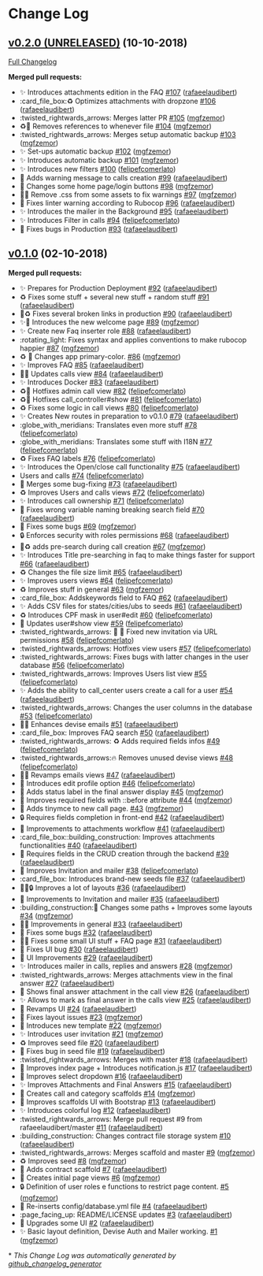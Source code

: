 # Change Log

## [v0.2.0 (UNRELEASED)](https://github.com/rafaeelaudibert/PIUBS/tree/v0.2.0 (UNRELEASED)) (10-10-2018)
[Full Changelog](https://github.com/rafaeelaudibert/PIUBS/compare/v0.1.0...v0.2.0 (UNRELEASED))

**Merged pull requests:**

- :sparkles: Introduces attachments edition in the FAQ [\#107](https://github.com/rafaeelaudibert/PIUBS/pull/107) ([rafaeelaudibert](https://github.com/rafaeelaudibert))
- :card\_file\_box::recycle: Optimizes attachments with dropzone [\#106](https://github.com/rafaeelaudibert/PIUBS/pull/106) ([rafaeelaudibert](https://github.com/rafaeelaudibert))
- :twisted\_rightwards\_arrows: Merges latter PR [\#105](https://github.com/rafaeelaudibert/PIUBS/pull/105) ([mgfzemor](https://github.com/mgfzemor))
- :recycle::bug: Removes references to whenever file [\#104](https://github.com/rafaeelaudibert/PIUBS/pull/104) ([mgfzemor](https://github.com/mgfzemor))
- :twisted\_rightwards\_arrows: Merges setup automatic backup [\#103](https://github.com/rafaeelaudibert/PIUBS/pull/103) ([mgfzemor](https://github.com/mgfzemor))
- :sparkles: Set-ups automatic backup [\#102](https://github.com/rafaeelaudibert/PIUBS/pull/102) ([mgfzemor](https://github.com/mgfzemor))
- :sparkles: Introduces automatic backup [\#101](https://github.com/rafaeelaudibert/PIUBS/pull/101) ([mgfzemor](https://github.com/mgfzemor))
- :sparkles: Introduces new filters [\#100](https://github.com/rafaeelaudibert/PIUBS/pull/100) ([felipefcomerlato](https://github.com/felipefcomerlato))
- :memo: Adds warning message to calls creation [\#99](https://github.com/rafaeelaudibert/PIUBS/pull/99) ([rafaeelaudibert](https://github.com/rafaeelaudibert))
- :lipstick: Changes some home page/login buttons [\#98](https://github.com/rafaeelaudibert/PIUBS/pull/98) ([mgfzemor](https://github.com/mgfzemor))
- :lipstick::bug: Remove .css from some assets to fix warnings [\#97](https://github.com/rafaeelaudibert/PIUBS/pull/97) ([mgfzemor](https://github.com/mgfzemor))
- :memo: Fixes linter warning according to Rubocop [\#96](https://github.com/rafaeelaudibert/PIUBS/pull/96) ([rafaeelaudibert](https://github.com/rafaeelaudibert))
- :sparkles: Introduces the mailer in the Background [\#95](https://github.com/rafaeelaudibert/PIUBS/pull/95) ([rafaeelaudibert](https://github.com/rafaeelaudibert))
- :sparkles: Introduces Filter in calls [\#94](https://github.com/rafaeelaudibert/PIUBS/pull/94) ([felipefcomerlato](https://github.com/felipefcomerlato))
- :bug: Fixes bugs in Production [\#93](https://github.com/rafaeelaudibert/PIUBS/pull/93) ([rafaeelaudibert](https://github.com/rafaeelaudibert))

## [v0.1.0](https://github.com/rafaeelaudibert/PIUBS/tree/v0.1.0) (02-10-2018)
**Merged pull requests:**

- :sparkles: Prepares for Production Deployment [\#92](https://github.com/rafaeelaudibert/PIUBS/pull/92) ([rafaeelaudibert](https://github.com/rafaeelaudibert))
- :recycle: Fixes some stuff + several new stuff + random stuff [\#91](https://github.com/rafaeelaudibert/PIUBS/pull/91) ([rafaeelaudibert](https://github.com/rafaeelaudibert))
- :bug::recycle: Fixes several broken links in production [\#90](https://github.com/rafaeelaudibert/PIUBS/pull/90) ([rafaeelaudibert](https://github.com/rafaeelaudibert))
- :sparkles::lipstick: Introduces the new welcome page [\#89](https://github.com/rafaeelaudibert/PIUBS/pull/89) ([mgfzemor](https://github.com/mgfzemor))
- :sparkles: Create new Faq inserter role [\#88](https://github.com/rafaeelaudibert/PIUBS/pull/88) ([rafaeelaudibert](https://github.com/rafaeelaudibert))
- :rotating\_light: Fixes syntax and applies conventions to make rubocop happier [\#87](https://github.com/rafaeelaudibert/PIUBS/pull/87) ([mgfzemor](https://github.com/mgfzemor))
- :recycle: :lipstick: Changes app primary-color. [\#86](https://github.com/rafaeelaudibert/PIUBS/pull/86) ([mgfzemor](https://github.com/mgfzemor))
- :sparkles: Improves FAQ [\#85](https://github.com/rafaeelaudibert/PIUBS/pull/85) ([rafaeelaudibert](https://github.com/rafaeelaudibert))
- :lipstick::sparkles: Updates calls view [\#84](https://github.com/rafaeelaudibert/PIUBS/pull/84) ([rafaeelaudibert](https://github.com/rafaeelaudibert))
- :sparkles: Introduces Docker [\#83](https://github.com/rafaeelaudibert/PIUBS/pull/83) ([rafaeelaudibert](https://github.com/rafaeelaudibert))
- :recycle::bug: Hotfixes admin call view [\#82](https://github.com/rafaeelaudibert/PIUBS/pull/82) ([felipefcomerlato](https://github.com/felipefcomerlato))
- :recycle::bug: Hotfixes call\_controller\#show [\#81](https://github.com/rafaeelaudibert/PIUBS/pull/81) ([felipefcomerlato](https://github.com/felipefcomerlato))
- :recycle: Fixes some logic in call views [\#80](https://github.com/rafaeelaudibert/PIUBS/pull/80) ([felipefcomerlato](https://github.com/felipefcomerlato))
- :sparkles: Creates New routes in preparation to v0.1.0 [\#79](https://github.com/rafaeelaudibert/PIUBS/pull/79) ([rafaeelaudibert](https://github.com/rafaeelaudibert))
- :globe\_with\_meridians: Translates even more stuff [\#78](https://github.com/rafaeelaudibert/PIUBS/pull/78) ([felipefcomerlato](https://github.com/felipefcomerlato))
- :globe\_with\_meridians: Translates some stuff with I18N [\#77](https://github.com/rafaeelaudibert/PIUBS/pull/77) ([felipefcomerlato](https://github.com/felipefcomerlato))
- :recycle: Fixes FAQ labels [\#76](https://github.com/rafaeelaudibert/PIUBS/pull/76) ([felipefcomerlato](https://github.com/felipefcomerlato))
- :sparkles: Introduces the Open/close call functionality [\#75](https://github.com/rafaeelaudibert/PIUBS/pull/75) ([rafaeelaudibert](https://github.com/rafaeelaudibert))
- Users and calls [\#74](https://github.com/rafaeelaudibert/PIUBS/pull/74) ([felipefcomerlato](https://github.com/felipefcomerlato))
- :bug: Merges some bug-fixing [\#73](https://github.com/rafaeelaudibert/PIUBS/pull/73) ([rafaeelaudibert](https://github.com/rafaeelaudibert))
- :recycle: Improves Users and calls views [\#72](https://github.com/rafaeelaudibert/PIUBS/pull/72) ([felipefcomerlato](https://github.com/felipefcomerlato))
- :sparkles: Introduces call ownership [\#71](https://github.com/rafaeelaudibert/PIUBS/pull/71) ([felipefcomerlato](https://github.com/felipefcomerlato))
- :bug: Fixes wrong variable naming breaking search field [\#70](https://github.com/rafaeelaudibert/PIUBS/pull/70) ([rafaeelaudibert](https://github.com/rafaeelaudibert))
- :bug: Fixes some bugs [\#69](https://github.com/rafaeelaudibert/PIUBS/pull/69) ([mgfzemor](https://github.com/mgfzemor))
- :lock: Enforces security with roles permissions [\#68](https://github.com/rafaeelaudibert/PIUBS/pull/68) ([rafaeelaudibert](https://github.com/rafaeelaudibert))
- :construction::recycle: adds pre-search during call creation [\#67](https://github.com/rafaeelaudibert/PIUBS/pull/67) ([mgfzemor](https://github.com/mgfzemor))
- :sparkles: Introduces Title pre-searching in faq to make things faster for support [\#66](https://github.com/rafaeelaudibert/PIUBS/pull/66) ([rafaeelaudibert](https://github.com/rafaeelaudibert))
- :recycle: Changes the file size limit [\#65](https://github.com/rafaeelaudibert/PIUBS/pull/65) ([rafaeelaudibert](https://github.com/rafaeelaudibert))
- :sparkles: Improves users views [\#64](https://github.com/rafaeelaudibert/PIUBS/pull/64) ([felipefcomerlato](https://github.com/felipefcomerlato))
- :recycle: Improves stuff in general [\#63](https://github.com/rafaeelaudibert/PIUBS/pull/63) ([mgfzemor](https://github.com/mgfzemor))
- :card\_file\_box: Addskeywords field to FAQ [\#62](https://github.com/rafaeelaudibert/PIUBS/pull/62) ([rafaeelaudibert](https://github.com/rafaeelaudibert))
- :sparkles: Adds CSV files for states/cities/ubs to seeds [\#61](https://github.com/rafaeelaudibert/PIUBS/pull/61) ([rafaeelaudibert](https://github.com/rafaeelaudibert))
- :recycle: Introduces CPF mask in user\#edit [\#60](https://github.com/rafaeelaudibert/PIUBS/pull/60) ([felipefcomerlato](https://github.com/felipefcomerlato))
- :construction: Updates user\#show view [\#59](https://github.com/rafaeelaudibert/PIUBS/pull/59) ([felipefcomerlato](https://github.com/felipefcomerlato))
- :twisted\_rightwards\_arrows: :construction: :bug: Fixed new invitation via URL permissions [\#58](https://github.com/rafaeelaudibert/PIUBS/pull/58) ([felipefcomerlato](https://github.com/felipefcomerlato))
- :twisted\_rightwards\_arrows: Hotfixes view users [\#57](https://github.com/rafaeelaudibert/PIUBS/pull/57) ([felipefcomerlato](https://github.com/felipefcomerlato))
- :twisted\_rightwards\_arrows: Fixes bugs with latter changes in the user database [\#56](https://github.com/rafaeelaudibert/PIUBS/pull/56) ([felipefcomerlato](https://github.com/felipefcomerlato))
- :twisted\_rightwards\_arrows: Improves Users list view [\#55](https://github.com/rafaeelaudibert/PIUBS/pull/55) ([felipefcomerlato](https://github.com/felipefcomerlato))
- :sparkles: Adds the ability to call\_center users create a call for a user [\#54](https://github.com/rafaeelaudibert/PIUBS/pull/54) ([rafaeelaudibert](https://github.com/rafaeelaudibert))
- :twisted\_rightwards\_arrows: Changes the user columns in the database [\#53](https://github.com/rafaeelaudibert/PIUBS/pull/53) ([felipefcomerlato](https://github.com/felipefcomerlato))
- :lipstick::sparkles: Enhances devise emails [\#51](https://github.com/rafaeelaudibert/PIUBS/pull/51) ([rafaeelaudibert](https://github.com/rafaeelaudibert))
- :card\_file\_box: Improves FAQ search [\#50](https://github.com/rafaeelaudibert/PIUBS/pull/50) ([rafaeelaudibert](https://github.com/rafaeelaudibert))
- :twisted\_rightwards\_arrows: :recycle: Adds required fields infos [\#49](https://github.com/rafaeelaudibert/PIUBS/pull/49) ([felipefcomerlato](https://github.com/felipefcomerlato))
- :twisted\_rightwards\_arrows::fire: Removes unused devise views [\#48](https://github.com/rafaeelaudibert/PIUBS/pull/48) ([felipefcomerlato](https://github.com/felipefcomerlato))
- :lipstick::construction: Revamps emails views [\#47](https://github.com/rafaeelaudibert/PIUBS/pull/47) ([rafaeelaudibert](https://github.com/rafaeelaudibert))
- :construction: Introduces edit profile option [\#46](https://github.com/rafaeelaudibert/PIUBS/pull/46) ([felipefcomerlato](https://github.com/felipefcomerlato))
- :construction: Adds status label in the final answer display [\#45](https://github.com/rafaeelaudibert/PIUBS/pull/45) ([mgfzemor](https://github.com/mgfzemor))
- :lipstick: Improves required fields with ::before attribute [\#44](https://github.com/rafaeelaudibert/PIUBS/pull/44) ([mgfzemor](https://github.com/mgfzemor))
- :construction: Adds tinymce to new call page. [\#43](https://github.com/rafaeelaudibert/PIUBS/pull/43) ([mgfzemor](https://github.com/mgfzemor))
- :lock: Requires fields completion in front-end [\#42](https://github.com/rafaeelaudibert/PIUBS/pull/42) ([rafaeelaudibert](https://github.com/rafaeelaudibert))
- :construction: Improvements to attachments workflow [\#41](https://github.com/rafaeelaudibert/PIUBS/pull/41) ([rafaeelaudibert](https://github.com/rafaeelaudibert))
- :card\_file\_box::building\_construction: Improves attachments functionalities [\#40](https://github.com/rafaeelaudibert/PIUBS/pull/40) ([rafaeelaudibert](https://github.com/rafaeelaudibert))
- :construction: Requires fields in the CRUD creation through the backend [\#39](https://github.com/rafaeelaudibert/PIUBS/pull/39) ([rafaeelaudibert](https://github.com/rafaeelaudibert))
- :construction: Improves Invitation and mailer [\#38](https://github.com/rafaeelaudibert/PIUBS/pull/38) ([felipefcomerlato](https://github.com/felipefcomerlato))
- :card\_file\_box: Introduces brand-new seeds file [\#37](https://github.com/rafaeelaudibert/PIUBS/pull/37) ([rafaeelaudibert](https://github.com/rafaeelaudibert))
- :lipstick::bug::lock: Improves a lot of layouts [\#36](https://github.com/rafaeelaudibert/PIUBS/pull/36) ([rafaeelaudibert](https://github.com/rafaeelaudibert))
- :construction: Improvements to Invitation and mailer [\#35](https://github.com/rafaeelaudibert/PIUBS/pull/35) ([rafaeelaudibert](https://github.com/rafaeelaudibert))
- :building\_construction::lipstick: Changes some paths + Improves some layouts [\#34](https://github.com/rafaeelaudibert/PIUBS/pull/34) ([mgfzemor](https://github.com/mgfzemor))
- :bug::lipstick: Improvements in general [\#33](https://github.com/rafaeelaudibert/PIUBS/pull/33) ([rafaeelaudibert](https://github.com/rafaeelaudibert))
- :bug: Fixes some bugs [\#32](https://github.com/rafaeelaudibert/PIUBS/pull/32) ([rafaeelaudibert](https://github.com/rafaeelaudibert))
- :lipstick::construction: Fixes some small UI stuff + FAQ page [\#31](https://github.com/rafaeelaudibert/PIUBS/pull/31) ([rafaeelaudibert](https://github.com/rafaeelaudibert))
- :bug: Fixes UI bug  [\#30](https://github.com/rafaeelaudibert/PIUBS/pull/30) ([rafaeelaudibert](https://github.com/rafaeelaudibert))
- :lipstick: UI Improvements [\#29](https://github.com/rafaeelaudibert/PIUBS/pull/29) ([rafaeelaudibert](https://github.com/rafaeelaudibert))
- :sparkles: Introduces mailer in calls, replies and answers [\#28](https://github.com/rafaeelaudibert/PIUBS/pull/28) ([mgfzemor](https://github.com/mgfzemor))
- :twisted\_rightwards\_arrows: Merges attachments view in the final answer [\#27](https://github.com/rafaeelaudibert/PIUBS/pull/27) ([rafaeelaudibert](https://github.com/rafaeelaudibert))
- :lipstick: Shows final answer attachment in the call view [\#26](https://github.com/rafaeelaudibert/PIUBS/pull/26) ([rafaeelaudibert](https://github.com/rafaeelaudibert))
- :sparkles: Allows to mark as final answer in the calls view [\#25](https://github.com/rafaeelaudibert/PIUBS/pull/25) ([rafaeelaudibert](https://github.com/rafaeelaudibert))
- :construction: Revamps UI [\#24](https://github.com/rafaeelaudibert/PIUBS/pull/24) ([rafaeelaudibert](https://github.com/rafaeelaudibert))
- :bug: Fixes layout issues [\#23](https://github.com/rafaeelaudibert/PIUBS/pull/23) ([mgfzemor](https://github.com/mgfzemor))
- :lipstick: Introduces new template [\#22](https://github.com/rafaeelaudibert/PIUBS/pull/22) ([mgfzemor](https://github.com/mgfzemor))
- :sparkles: Introduces user invitation [\#21](https://github.com/rafaeelaudibert/PIUBS/pull/21) ([mgfzemor](https://github.com/mgfzemor))
- :recycle: Improves seed file [\#20](https://github.com/rafaeelaudibert/PIUBS/pull/20) ([rafaeelaudibert](https://github.com/rafaeelaudibert))
- :bug: Fixes bug in seed file [\#19](https://github.com/rafaeelaudibert/PIUBS/pull/19) ([rafaeelaudibert](https://github.com/rafaeelaudibert))
- :twisted\_rightwards\_arrows: Merges with master [\#18](https://github.com/rafaeelaudibert/PIUBS/pull/18) ([rafaeelaudibert](https://github.com/rafaeelaudibert))
- :lipstick: Improves index page + Introduces notification.js [\#17](https://github.com/rafaeelaudibert/PIUBS/pull/17) ([rafaeelaudibert](https://github.com/rafaeelaudibert))
- :lipstick: Improves select dropdown [\#16](https://github.com/rafaeelaudibert/PIUBS/pull/16) ([rafaeelaudibert](https://github.com/rafaeelaudibert))
- :sparkles: Improves Attachments and Final Answers [\#15](https://github.com/rafaeelaudibert/PIUBS/pull/15) ([rafaeelaudibert](https://github.com/rafaeelaudibert))
- :construction: Creates call and category scaffolds [\#14](https://github.com/rafaeelaudibert/PIUBS/pull/14) ([mgfzemor](https://github.com/mgfzemor))
- :lipstick: Improves scaffolds UI with Bootstrap [\#13](https://github.com/rafaeelaudibert/PIUBS/pull/13) ([rafaeelaudibert](https://github.com/rafaeelaudibert))
- :sparkles: Introduces colorful log [\#12](https://github.com/rafaeelaudibert/PIUBS/pull/12) ([rafaeelaudibert](https://github.com/rafaeelaudibert))
- :twisted\_rightwards\_arrows: Merge pull request \#9 from rafaeelaudibert/master [\#11](https://github.com/rafaeelaudibert/PIUBS/pull/11) ([rafaeelaudibert](https://github.com/rafaeelaudibert))
- :building\_construction: Changes contract file storage system [\#10](https://github.com/rafaeelaudibert/PIUBS/pull/10) ([rafaeelaudibert](https://github.com/rafaeelaudibert))
- :twisted\_rightwards\_arrows: Merges scaffold and master [\#9](https://github.com/rafaeelaudibert/PIUBS/pull/9) ([mgfzemor](https://github.com/mgfzemor))
- :recycle: Improves seed [\#8](https://github.com/rafaeelaudibert/PIUBS/pull/8) ([mgfzemor](https://github.com/mgfzemor))
- :construction: Adds contract scaffold [\#7](https://github.com/rafaeelaudibert/PIUBS/pull/7) ([rafaeelaudibert](https://github.com/rafaeelaudibert))
- :lipstick: Creates initial page views [\#6](https://github.com/rafaeelaudibert/PIUBS/pull/6) ([mgfzemor](https://github.com/mgfzemor))
- :lock: Definition of user roles e functions to restrict page content. [\#5](https://github.com/rafaeelaudibert/PIUBS/pull/5) ([mgfzemor](https://github.com/mgfzemor))
- :bug: Re-inserts config/database.yml file [\#4](https://github.com/rafaeelaudibert/PIUBS/pull/4) ([rafaeelaudibert](https://github.com/rafaeelaudibert))
- :page\_facing\_up: README/LICENSE updates [\#3](https://github.com/rafaeelaudibert/PIUBS/pull/3) ([rafaeelaudibert](https://github.com/rafaeelaudibert))
- :lipstick: Upgrades some UI [\#2](https://github.com/rafaeelaudibert/PIUBS/pull/2) ([rafaeelaudibert](https://github.com/rafaeelaudibert))
- :sparkles: Basic layout definition, Devise Auth and Mailer working. [\#1](https://github.com/rafaeelaudibert/PIUBS/pull/1) ([mgfzemor](https://github.com/mgfzemor))



\* *This Change Log was automatically generated by [github_changelog_generator](https://github.com/skywinder/Github-Changelog-Generator)*
